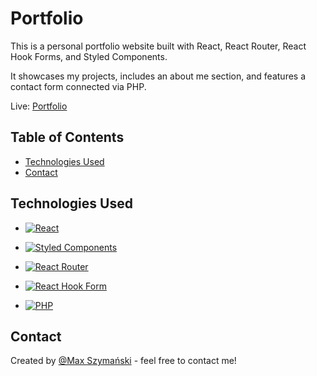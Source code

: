 
# Portfolio

This is a personal portfolio website built with React, React Router, React Hook Forms, and Styled Components. 

It showcases my projects, includes an about me section, and features a contact form connected via PHP.

Live: [Portfolio](https://maxszymanski.pl/)

## Table of Contents

- [Technologies Used](#technologies-used)
- [Contact](#contact)


## Technologies Used

- [![React](https://img.shields.io/badge/react-%2320232a.svg?style=for-the-badge&logo=react&logoColor=%2361DAFB)](https://react.dev)
  
- [![Styled Components](https://img.shields.io/badge/styled--components-DB7093?style=for-the-badge&logo=styled-components&logoColor=white)](https://styled-components.com/)
  
- [![React Router](https://img.shields.io/badge/React_Router-CA4245?style=for-the-badge&logo=react-router&logoColor=white)](https://reactrouter.com/en/main)
  
- [![React Hook Form](https://img.shields.io/badge/React%20Hook%20Form-%23EC5990.svg?style=for-the-badge&logo=reacthookform&logoColor=white)](https://react-hook-form.com/)

- [![PHP](https://img.shields.io/badge/php-%23777BB4.svg?style=for-the-badge&logo=php&logoColor=white)](https://www.php.net/)



## Contact

Created by [@Max Szymański](https://maxszymanski.pl) - feel free to contact me!
